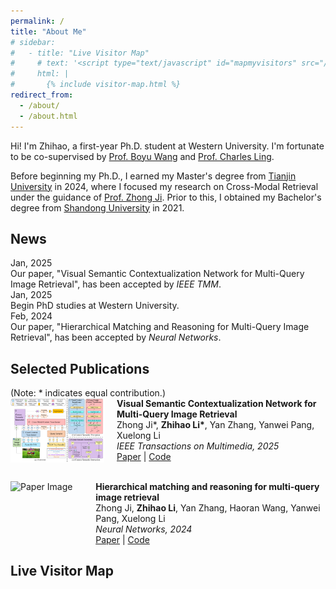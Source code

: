 ```yaml
---
permalink: /
title: "About Me" 
# sidebar:
#   - title: "Live Visitor Map"
#     # text: '<script type="text/javascript" id="mapmyvisitors" src="//mapmyvisitors.com/map.js?d=dV7Qzbdv-RPP8hT9v1_Of6hBDaV3otFu3tYEtnOosE8&cl=ffffff&w=a"></script>'
#     html: |
#       {% include visitor-map.html %}
redirect_from: 
  - /about/
  - /about.html
---
```


Hi! I'm Zhihao, a first-year Ph.D. student at Western University. I'm fortunate to be co-supervised by [Prof. Boyu Wang](https://sites.google.com/site/borriewang/home) and [Prof. Charles Ling](https://www.csd.uwo.ca/~xling/). 

Before beginning my Ph.D., I earned my Master's degree from [Tianjin University](https://en.tju.edu.cn/) in 2024, where I focused my research on Cross-Modal Retrieval under the guidance of [Prof. Zhong Ji](https://faculty.tju.edu.cn/zhongJi/en/index.htm). Prior to this, I obtained my Bachelor's degree from [Shandong University](https://www.en.sdu.edu.cn) in 2021. 

<h2>News</h2>

<div class="news-container">

  <div class="news-item">
    <div class="news-date">Jan, 2025</div>
    <div class="news-description">
      Our paper, "Visual Semantic Contextualization Network for Multi-Query Image Retrieval", has been accepted by <em>IEEE TMM</em>.
    </div>
  </div>

  <div class="news-item">
    <div class="news-date">Jan, 2025</div>
    <div class="news-description">
      Begin PhD studies at Western University.
    </div>
  </div>

  <div class="news-item">
    <div class="news-date">Feb, 2024</div>
    <div class="news-description">
      Our paper, "Hierarchical Matching and Reasoning for Multi-Query Image Retrieval", has been accepted by <em>Neural Networks</em>.
    </div>
  </div>

</div>

<h2>Selected Publications</h2>
(Note: * indicates equal contribution.)

<div style="display: flex; align-items: flex-start; margin-bottom: 30px;">
    <img src="../images/paper_VSCN.png" alt="Paper Image" style="width: 150px; margin-right: 20px;">
    <div>
        <strong>Visual Semantic Contextualization Network for Multi-Query Image Retrieval</strong><br>
        Zhong Ji*, <strong>Zhihao Li*</strong>, Yan Zhang, Yanwei Pang, Xuelong Li<br>
        <em>IEEE Transactions on Multimedia, 2025</em><br>
        <a href="https://ieeexplore.ieee.org/abstract/document/11086420">Paper</a> | <a href="https://github.com/zhli-cs/VSCN">Code</a>
    </div>
</div>

<div style="display: flex; align-items: flex-start;">
    <img src="../images/paper_HMRN.png" alt="Paper Image" style="width: 150px; margin-right: 20px;">
    <div>
        <strong>Hierarchical matching and reasoning for multi-query image retrieval</strong><br>
        Zhong Ji, <strong>Zhihao Li</strong>, Yan Zhang, Haoran Wang, Yanwei Pang, Xuelong Li<br>
        <em>Neural Networks, 2024</em><br>
        <a href="https://www.sciencedirect.com/science/article/abs/pii/S0893608024001242">Paper</a> | <a href="https://github.com/zhli-cs/HMRN">Code</a>
    </div>
</div>

## Live Visitor Map

<div align="center">
<script type="text/javascript" id="mapmyvisitors" src="https://mapmyvisitors.com/map.js?d=dV7Qzbdv-RPP8hT9v1_Of6hBDaV3otFu3tYEtnOosE8&cl=ffffff&w=a"></script>
</div>